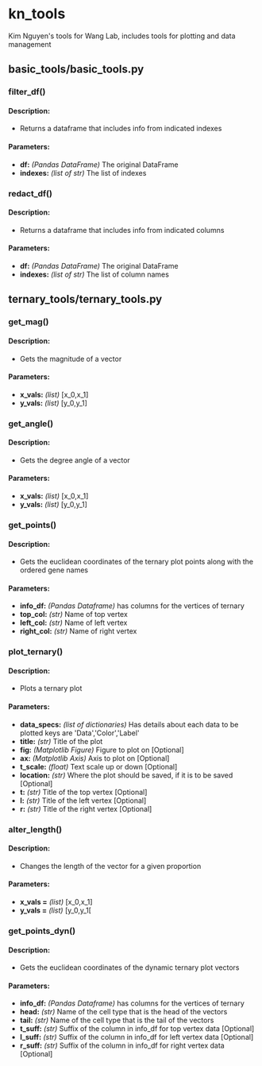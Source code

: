 # kn_tools
Kim Nguyen's tools for Wang Lab, includes tools for plotting and data management
## basic_tools/basic_tools.py

### filter_df()
#### Description:
* Returns a dataframe that includes info from indicated indexes

#### Parameters:
* **df:** *(Pandas DataFrame)* The original DataFrame
* **indexes:** *(list of str)* The list of indexes

### redact_df()
#### Description:
* Returns a dataframe that includes info from indicated columns

#### Parameters:
* **df:** *(Pandas DataFrame)* The original DataFrame
* **indexes:** *(list of str)* The list of column names

## ternary_tools/ternary_tools.py

### get_mag()
#### Description:
* Gets the magnitude of a vector

#### Parameters:
* **x_vals:** *(list)* [x_0,x_1]
* **y_vals:** *(list)* [y_0,y_1]

### get_angle()
#### Description:
* Gets the degree angle of a vector

#### Parameters:
* **x_vals:** *(list)* [x_0,x_1]
* **y_vals:** *(list)* [y_0,y_1]

### get_points()
#### Description:
* Gets the euclidean coordinates of the ternary plot points along with the ordered gene names

#### Parameters:
* **info_df:** *(Pandas Dataframe)* has columns for the vertices of ternary
* **top_col:** *(str)* Name of top vertex
* **left_col:** *(str)* Name of left vertex
* **right_col:** *(str)* Name of right vertex

### plot_ternary()
#### Description:
* Plots a ternary plot

#### Parameters:
* **data_specs:** *(list of dictionaries)* Has details about each data to be plotted keys are 'Data','Color','Label'
* **title:** *(str)* Title of the plot
* **fig:** *(Matplotlib Figure)* Figure to plot on [Optional]
* **ax:** *(Matplotlib Axis)* Axis to plot on [Optional]
* **t_scale:** *(float)* Text scale up or down [Optional]
* **location:** *(str)* Where the plot should be saved, if it is to be saved [Optional]
* **t:** *(str)* Title of the top vertex [Optional]
* **l:** *(str)* Title of the left vertex [Optional]
* **r:** *(str)* Title of the right vertex [Optional]

### alter_length()
#### Description:
* Changes the length of the vector for a given proportion

#### Parameters:
* **x_vals =** *(list)* [x_0,x_1]
* **y_vals =** *(list)* [y_0,y_1[

### get_points_dyn()
#### Description:
* Gets the euclidean coordinates of the dynamic ternary plot vectors

#### Parameters:
* **info_df:** *(Pandas Dataframe)* has columns for the vertices of ternary
* **head:** *(str)* Name of the cell type that is the head of the vectors
* **tail:** *(str)* Name of the cell type that is the tail of the vectors
* **t_suff:** *(str)* Suffix of the column in info_df for top vertex data [Optional]
* **l_suff:** *(str)* Suffix of the column in info_df for left vertex data [Optional]
* **r_suff:** *(str)* Suffix of the column in info_df for right vertex data [Optional]

